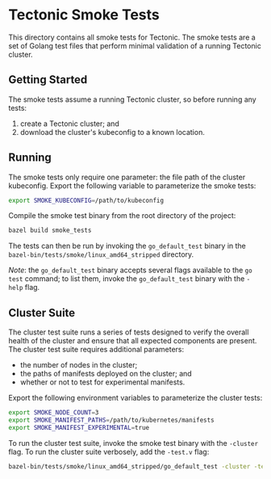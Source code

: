 # Tectonic Smoke Tests

This directory contains all smoke tests for Tectonic.
The smoke tests are a set of Golang test files that perform minimal validation of a running Tectonic cluster.

## Getting Started

The smoke tests assume a running Tectonic cluster, so before running any tests:
1. create a Tectonic cluster; and
2. download the cluster's kubeconfig to a known location.

## Running

The smoke tests only require one parameter: the file path of the cluster kubeconfig.
Export the following variable to parameterize the smoke tests:

```sh
export SMOKE_KUBECONFIG=/path/to/kubeconfig
```

Compile the smoke test binary from the root directory of the project:

```sh
bazel build smoke_tests
```

The tests can then be run by invoking the `go_default_test` binary in the `bazel-bin/tests/smoke/linux_amd64_stripped` directory.

*Note*: the `go_default_test` binary accepts several flags available to the `go test` command; to list them, invoke the `go_default_test` binary with the `-help` flag.

## Cluster Suite

The cluster test suite runs a series of tests designed to verify the overall health of the cluster and ensure that all expected components are present.
The cluster test suite requires additional parameters:

* the number of nodes in the cluster;
* the paths of manifests deployed on the cluster; and
* whether or not to test for experimental manifests.

Export the following environment variables to parameterize the cluster tests:

```sh
export SMOKE_NODE_COUNT=3
export SMOKE_MANIFEST_PATHS=/path/to/kubernetes/manifests
export SMOKE_MANIFEST_EXPERIMENTAL=true
```

To run the cluster test suite, invoke the smoke test binary with the `-cluster` flag.
To run the cluster suite verbosely, add the `-test.v` flag:

```sh
bazel-bin/tests/smoke/linux_amd64_stripped/go_default_test -cluster -test.v
```
